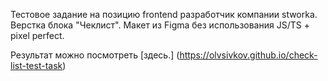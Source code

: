 Тестовое задание на позицию frontend разработчик компании stworka. 
Верстка блока "Чеклист". Макет из Figma без использования JS/TS + pixel perfect.

Результат можно посмотреть [здесь.] (https://olvsivkov.github.io/check-list-test-task)